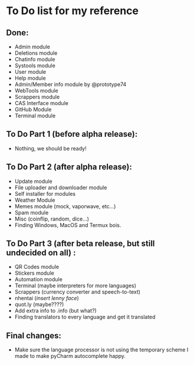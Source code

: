 # To Do list for my reference

## Done:
 - Admin module
 - Deletions module
 - Chatinfo module
 - Systools module
 - User module
 - Help module
 - Admin/Member info module by @prototype74
 - WebTools module
 - Scrappers module
 - CAS Interface module
 - GitHub Module
 - Terminal module

## To Do Part 1 (before alpha release):
 - Nothing, we should be ready!

## To Do Part 2 (after alpha release):
 - Update module
 - File uploader and downloader module
 - Self installer for modules
 - Weather Module
 - Memes module (mock, vaporwave, etc...)
 - Spam module
 - Misc (coinflip, random, dice...)
 - Finding Windows, MacOS and Termux bois.

## To Do Part 3 (after beta release, but still undecided on all) :
 - QR Codes module
 - Stickers module
 - Automation module
 - Terminal (maybe interpreters for more languages)
 - Scrappers (currency converter and speech-to-text)
 - nhentai (*insert lenny face*)
 - quot.ly (maybe????)
 - Add extra info to .info (but what?)
 - Finding translators to every language and get it translated

## Final changes:
 - Make sure the language processor is not using the temporary scheme I made to make pyCharm autocomplete happy.
 